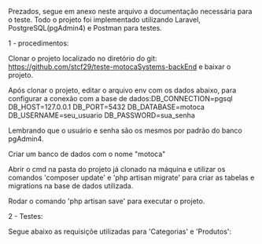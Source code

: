 Prezados, segue em anexo neste arquivo a documentação necessária para o teste.
Todo o projeto foi implementado utilizando Laravel, PostgreSQL(pgAdmin4) e Postman para testes.

1 - procedimentos:

Clonar o projeto localizado no diretório do git: https://github.com/stcf29/teste-motocaSystems-backEnd e baixar o projeto.

Após clonar o projeto, editar o arquivo env com os dados abaixo, para configurar a conexão com a base de dados:DB_CONNECTION=pgsql
DB_HOST=127.0.0.1
DB_PORT=5432
DB_DATABASE=motoca
DB_USERNAME=seu_usuario
DB_PASSWORD=sua_senha

Lembrando que o usuário e senha são os mesmos por padrão do banco pgAdmin4.

Criar um banco de dados com o nome "motoca"

Abrir o cmd na pasta do projeto já clonado na máquina e utilizar os comandos 'composer update' e 'php artisan migrate'
para criar as tabelas e migrations na base de dados utilizada.

Rodar o comando 'php artisan save' para executar o projeto.

2 - Testes:

Segue abaixo as requisiçõe utilizadas para 'Categorias' e 'Produtos':

